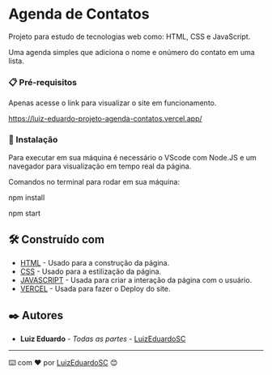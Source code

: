 # Agenda de Contatos

Projeto para estudo de tecnologias web como: HTML, CSS e JavaScript.

Uma agenda simples que adiciona o nome e onúmero do contato em uma lista.


### 📋 Pré-requisitos

Apenas acesse o link para visualizar o site em funcionamento.

https://luiz-eduardo-projeto-agenda-contatos.vercel.app/


### 🔧 Instalação

Para executar em sua máquina é necessário o VScode com Node.JS e um navegador para visualização em tempo real da página.

Comandos no terminal para rodar em sua máquina:

npm install

npm start


## 🛠️ Construído com

* [HTML](https://www.w3schools.com/html/default.asp) - Usado para a construção da página.
* [CSS](https://www.w3schools.com/css/default.asp) - Usado para a estilização da página.
* [JAVASCRIPT](https://www.w3schools.com/js/default.asp) - Usada para criar a interação da página com o usuário.
* [VERCEL](https://vercel.com/) - Usada para fazer o Deploy do site.


## ✒️ Autores

* **Luiz Eduardo** - *Todas as partes* - [LuizEduardoSC](https://github.com/LuizEduardoSC)

---
⌨️ com ❤️ por [LuizEduardoSC](https://github.com/LuizEduardoSC) 😊
